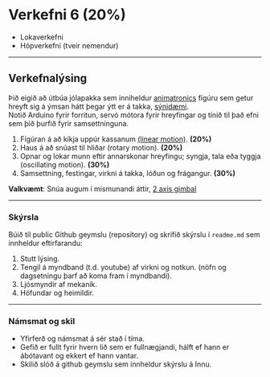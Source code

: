 # Verkefni 6 (20%)

- Lokaverkefni
- Hópverkefni (tveir nemendur)

---

## Verkefnalýsing 

Þið eigið að útbúa jólapakka sem inniheldur [animatronics](https://en.wikipedia.org/wiki/Animatronics) fígúru sem getur hreyft sig á ýmsan hátt þegar ýtt er á takka, [sýnidæmi](https://www.youtube.com/watch?v=kCcCpSB9tl4). <br>
Notið Arduino fyrir forritun, servó mótora fyrir hreyfingar og tínið til það efni sem þið þurfið fyrir samsettninguna.

1. Fígúran á að kíkja uppúr kassanum [(linear motion)](https://www.thingiverse.com/thing:3170748/files). **(20%)**
1. Haus á að snúast til hliðar (rotary motion). **(20%)**
1. Opnar og lokar munn eftir annarskonar hreyfingu; syngja, tala eða tyggja (oscillating motion). **(30%)**
1. Samsettning, festingar, virkni á takka, lóðun og frágangur. **(30%)**

**Valkvæmt**: Snúa augum í mismunandi áttir, [2 axis gimbal ](http://www.pyroelectro.com/tutorials/animatronic_eyes/theory_gimbal.html) 

---

### Skýrsla 
Búið til public Github geymslu (repository) og skrifið skýrslu í `readme.md` sem innheldur eftirfarandu: 

1. Stutt lýsing.
1. Tengil á myndband (t.d. youtube) af virkni og notkun. (nöfn og dagsetningu þarf að koma fram í myndbandi).
1. Ljósmyndir af mekaník.
1. Höfundar og heimildir.

--- 

### Námsmat og skil
- Yfirferð og námsmat á sér stað í tíma.
- Gefið er fullt fyrir hvern lið sem er fullnægjandi, hálft ef hann er ábótavant og ekkert ef hann vantar.
- Skilið slóð á github geymslu sem innheldur skýrslu á Innu.


